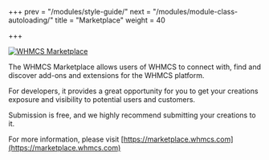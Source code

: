 +++
prev = "/modules/style-guide/"
next = "/modules/module-class-autoloading/"
title = "Marketplace"
weight = 40

+++

<div class="text-center">
    <a href="https://marketplace.whmcs.com/" target="_blank">
        <img src="//www.whmcs.com/images/marketplace/whmcsmarketplacelogo.png" alt="WHMCS Marketplace">
    </a>
</div>

The WHMCS Marketplace allows users of WHMCS to connect with, find and discover add-ons and extensions for the WHMCS platform.

For developers, it provides a great opportunity for you to get your creations exposure and visibility to potential users and customers.

Submission is free, and we highly recommend submitting your creations to it.

For more information, please visit [https://marketplace.whmcs.com](https://marketplace.whmcs.com)
